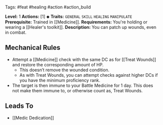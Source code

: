 Tags: #feat #healing #action #action_build

**Level:** 1
**Actions:** [1] ⬥
**Traits:** `GENERAL` `SKILL` `HEALING` `MANIPULATE`
**Prerequisite:** Trained in [[Medicine]].
**Requirements:** You're holding or wearing a [[Healer's toolkit]].
**Description:** You can patch up wounds, even in combat.
## Mechanical Rules

- Attempt a [[Medicine]] check with the same DC as for [[Treat Wounds]] and restore the corresponding amount of HP.
	- This doesn’t remove the wounded condition.
	- As with Treat Wounds, you can attempt checks against higher DCs if you have the minimum proficiency rank.
- The target is then immune to your Battle Medicine for 1 day. This does not make them immune to, or otherwise count as, Treat Wounds.

## Leads To

-  [[Medic Dedication]]